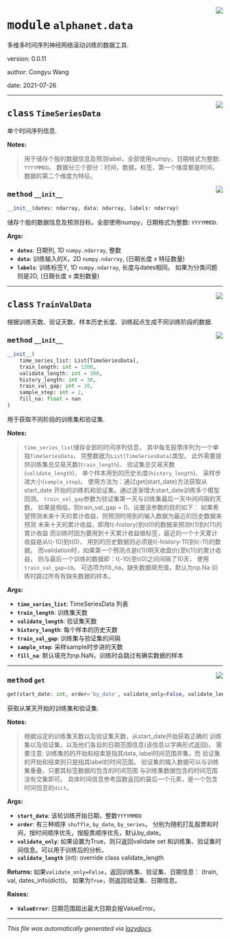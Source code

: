 <!-- markdownlint-disable -->

<a href="../src/alphanet/data.py#L0"><img align="right" style="float:right;" src="https://img.shields.io/badge/-source-cccccc?style=flat-square"></a>

# <kbd>module</kbd> `alphanet.data`
多维多时间序列神经网络滚动训练的数据工具. 

version: 0.0.11 

author: Congyu Wang 

date: 2021-07-26 



---

<a href="../src/alphanet/data.py#L17"><img align="right" style="float:right;" src="https://img.shields.io/badge/-source-cccccc?style=flat-square"></a>

## <kbd>class</kbd> `TimeSeriesData`
单个时间序列信息. 



**Notes:**

> 用于储存个股的数据信息及预测label，全部使用numpy，日期格式为整数: ``YYYYMMDD``。 数据分三个部分：时间，数据，标签，第一个维度都是时间，数据的第二个维度为特征。 

<a href="../src/alphanet/data.py#L26"><img align="right" style="float:right;" src="https://img.shields.io/badge/-source-cccccc?style=flat-square"></a>

### <kbd>method</kbd> `__init__`

```python
__init__(dates: ndarray, data: ndarray, labels: ndarray)
```

储存个股的数据信息及预测目标，全部使用numpy，日期格式为整数: ``YYYYMMDD``. 



**Args:**
 
 - <b>`dates`</b>:  日期列, 1D ``numpy.ndarray``, 整数 
 - <b>`data`</b>:  训练输入的X，2D ``numpy.ndarray``, (日期长度 x 特征数量) 
 - <b>`labels`</b>:  训练标签Y, 1D ``numpy.ndarray``, 长度与dates相同。  如果为分类问题则是2D, (日期长度 x 类别数量) 





---

<a href="../src/alphanet/data.py#L55"><img align="right" style="float:right;" src="https://img.shields.io/badge/-source-cccccc?style=flat-square"></a>

## <kbd>class</kbd> `TrainValData`
根据训练天数、验证天数、样本历史长度、训练起点生成不同训练阶段的数据. 

<a href="../src/alphanet/data.py#L58"><img align="right" style="float:right;" src="https://img.shields.io/badge/-source-cccccc?style=flat-square"></a>

### <kbd>method</kbd> `__init__`

```python
__init__(
    time_series_list: List[TimeSeriesData],
    train_length: int = 1200,
    validate_length: int = 300,
    history_length: int = 30,
    train_val_gap: int = 10,
    sample_step: int = 2,
    fill_na: float = nan
)
```

用于获取不同阶段的训练集和验证集. 



**Notes:**

> ``time_series_list``储存全部的时间序列信息， 其中每支股票序列为一个单独``TimeSeriesData``， 完整数据为``List[TimeSeriesData]``类型。 
>此外需要提供训练集总交易天数(``train_length``)、 验证集总交易天数(``validate_length``)、 单个样本用到的历史长度(``history_length``)、 采样步进大小(``sample_step``)。 
>使用方法为：通过get(start_date)方法获取从start_date 开始的训练机和验证集。通过逐渐增大start_date训练多个模型回测。 
>``train_val_gap``参数为验证集第一天与训练集最后一天中间间隔的天数， 如果是相临，则train_val_gap = 0。设置该参数的目的如下： 
>如果希望预测未来十天的累计收益，则预测时用到的输入数据为最近的历史数据来预测 未来十天的累计收益，即用t(-history)到t(0)的数据来预测t(1)到t(11)的累计收益 而训练时因为要用到十天累计收益做标签，最近的一个十天累计收益是从t(-10)到t(0)， 用到的历史数据则必须是t(-history-11)到t(-11)的数据。 而validation时，如果第一个预测点是t(1)(明天收盘价)至t(11)的累计收益， 则与最后一个训练的数据即：t(-10)至t(0)之间间隔了10天， 使用``train_val_gap=10``。 
>可选项为fill_na，缺失数据填充值，默认为np.Na 训练时跳过所有有缺失数据的样本。 
>

**Args:**
 
 - <b>`time_series_list`</b>:  TimeSeriesData 列表 
 - <b>`train_length`</b>:  训练集天数 
 - <b>`validate_length`</b>:  验证集天数 
 - <b>`history_length`</b>:  每个样本的历史天数 
 - <b>`train_val_gap`</b>:  训练集与验证集的间隔 
 - <b>`sample_step`</b>:  采样sample时步进的天数 
 - <b>`fill_na`</b>:  默认填充为np.NaN，训练时会跳过有确实数据的样本 




---

<a href="../src/alphanet/data.py#L206"><img align="right" style="float:right;" src="https://img.shields.io/badge/-source-cccccc?style=flat-square"></a>

### <kbd>method</kbd> `get`

```python
get(start_date: int, order='by_date', validate_only=False, validate_length=None)
```

获取从某天开始的训练集和验证集. 



**Notes:**

> 根据设定的训练集天数以及验证集天数，从start_date开始获取正确的 训练集以及验证集，以及他们各自的日期范围信息(该信息以字典形式返回)。 
>需要注意: 训练集的的开始和结束是指其data, label时间范围并集，而 验证集的开始和结束则只是指其label的时间范围。 验证集的输入数据可以与训练集重叠，只要其标签数据的包含的时间范围 与训练集数据包含的时间范围没有交集即可。 
>具体时间信息参考函数返回的最后一个元素，是一个包含时间信息的``dict``。 
>

**Args:**
 
 - <b>`start_date`</b>:  该轮训练开始日期，整数``YYYYMMDD`` 
 - <b>`order`</b>:  有三种顺序 ``shuffle``, ``by_date``, ``by_series``。  分别为随机打乱股票和时间，按时间顺序优先，按股票顺序优先，默认by_date。 
 - <b>`validate_only`</b>:  如果设置为True，则只返回validate set  和训练集、验证集时间信息。可以用于训练后的分析。 
 - <b>`validate_length`</b> (int):  override class validate_length 



**Returns:**
 如果``validate_only=False``，返回训练集、验证集、日期信息： (train, val, dates_info(dict))。 如果为``True``，则返回验证集、日期信息。 



**Raises:**
 
 - <b>`ValueError`</b>:  日期范围超出最大日期会报ValueError。 




---

_This file was automatically generated via [lazydocs](https://github.com/ml-tooling/lazydocs)._
